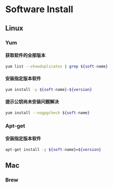 Software Install
= 

## Linux
### Yum
#### 获取软件的全部版本
```bash
yum list --showduplicates | grep ${soft-name}
```
#### 安装指定版本软件
```bash
yum install -y ${soft-name}-${version}
```

#### 提示公钥尚未安装问题解决
```bash
yum install --nogpgcheck ${soft-name}
```

### Apt-get
#### 安装指定版本软件
```bash
apt-get install -y ${soft-name}=${version}
```

## Mac
### Brew



